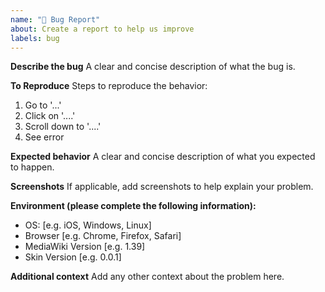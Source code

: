 ```yaml
---
name: "🐛 Bug Report"
about: Create a report to help us improve
labels: bug
---
```


**Describe the bug**
A clear and concise description of what the bug is.

**To Reproduce**
Steps to reproduce the behavior:
1. Go to '...'
2. Click on '....'
3. Scroll down to '....'
4. See error

**Expected behavior**
A clear and concise description of what you expected to happen.

**Screenshots**
If applicable, add screenshots to help explain your problem.

**Environment (please complete the following information):**
 - OS: [e.g. iOS, Windows, Linux]
 - Browser [e.g. Chrome, Firefox, Safari]
 - MediaWiki Version [e.g. 1.39]
 - Skin Version [e.g. 0.0.1]

**Additional context**
Add any other context about the problem here.
